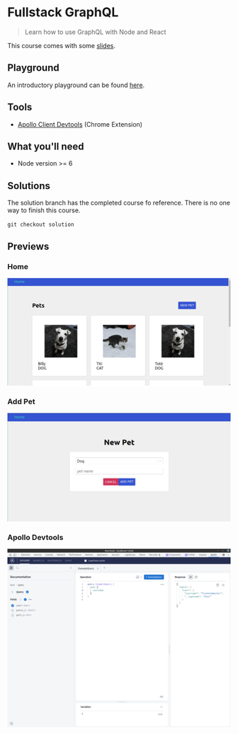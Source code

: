 # Fullstack GraphQL

> Learn how to use GraphQL with Node and React

This course comes with some [slides](https://docs.google.com/presentation/d/1IrGA4PtUEZPVDTBg5_WCMmUapElbFBgLwfSBAp8ft1g/edit?usp=sharing).

## Playground

An introductory playground can be found [here](http://rickandmortyapi.com/graphql).

## Tools

- [Apollo Client Devtools](https://chrome.google.com/webstore/detail/apollo-client-devtools/jdkknkkbebbapilgoeccciglkfbmbnfm/related?hl=en-US) (Chrome Extension)

## What you'll need

- Node version >= 6

## Solutions

The solution branch has the completed course fo reference. There is no one way to finish this course.

`git checkout solution`

## Previews

### Home

![Home](home_preview.png)

### Add Pet

![Add Pet](newPet_preview.png)

### Apollo Devtools

![Apollo](apolloDevtools_preview.png)

